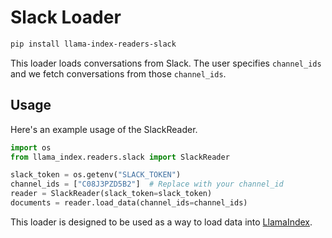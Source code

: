 # Slack Loader

```bash
pip install llama-index-readers-slack
```

This loader loads conversations from Slack. The user specifies `channel_ids` and we fetch conversations from those `channel_ids`.

## Usage

Here's an example usage of the SlackReader.

```python
import os
from llama_index.readers.slack import SlackReader

slack_token = os.getenv("SLACK_TOKEN")
channel_ids = ["C08J3PZD5B2"]  # Replace with your channel_id
reader = SlackReader(slack_token=slack_token)
documents = reader.load_data(channel_ids=channel_ids)
```

This loader is designed to be used as a way to load data into [LlamaIndex](https://github.com/run-llama/llama_index/).